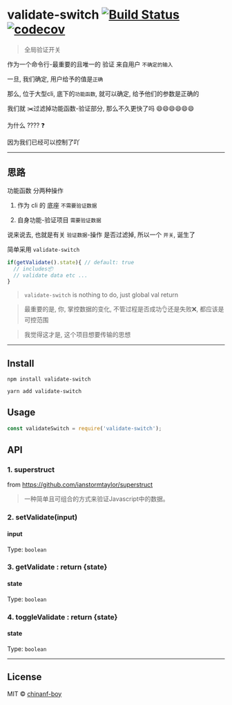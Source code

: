 # validate-switch [![Build Status](https://travis-ci.org/chinanf-boy/validate-switch.svg?branch=master)](https://travis-ci.org/chinanf-boy/validate-switch) [![codecov](https://codecov.io/gh/chinanf-boy/validate-switch/badge.svg?branch=master)](https://codecov.io/gh/chinanf-boy/validate-switch?branch=master)

> 全局验证开关

作为一个命令行-最重要的且唯一的 验证 来自用户 `不确定的输入`

一旦, 我们确定, 用户给予的值是`正确`

那么, 位于大型cli, 底下的`功能函数`, 就可以确定, 给予他们的参数是正确的

我们就 ✂️过滤掉功能函数-验证部分, 那么不久更快了吗 😄😄😄😄😄😄

为什么 ???? ❓

因为我们已经可以控制了吖

---

## 思路

功能函数 分两种操作

1. 作为 cli 的 底座 `不需要验证数据`

2. 自身功能-验证项目 `需要验证数据`

说来说去, 也就是有关 `验证数据`-操作 是否过滤掉, 所以一个 `开关`, 诞生了

简单采用 `validate-switch`

``` js
if(getValidate().state){ // default: true
  // includes📦
  // validate data etc ...
}
```

> `validate-switch` is nothing to do, just global val return

> 最重要的是, 你, 掌控数据的变化, 不管过程是否成功👌还是失败❌, 都应该是可控范围

> 我觉得这才是, 这个项目想要传输的思想

---


## Install

```
npm install validate-switch
```

```
yarn add validate-switch
```


## Usage

```js
const validateSwitch = require('validate-switch');
```

## API

### 1. superstruct

from https://github.com/ianstormtaylor/superstruct

> 一种简单且可组合的方式来验证Javascript中的数据。

### 2. setValidate(input)

#### input

Type: `boolean`

### 3. getValidate : return {state}

#### state

Type: `boolean`

### 4. toggleValidate : return {state}

#### state

Type: `boolean`

---

## License

MIT © [chinanf-boy](http://llever.com)
